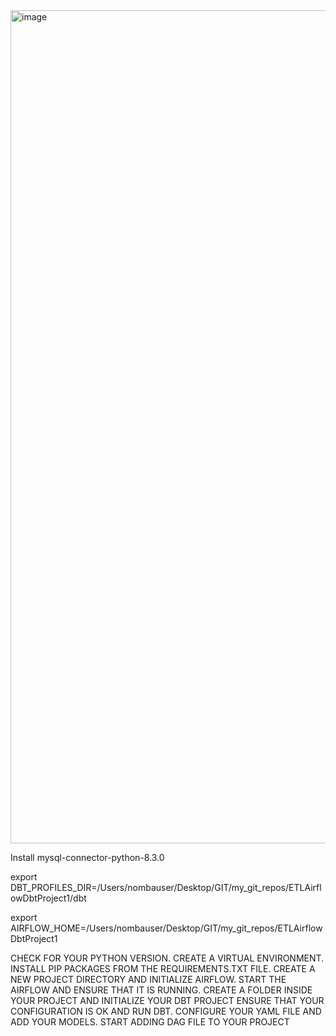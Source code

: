 
<img width="1333" alt="image" src="https://github.com/user-attachments/assets/dd8483b0-535b-4db8-ae3f-933f148eaa84">


Install mysql-connector-python-8.3.0

export DBT_PROFILES_DIR=/Users/nombauser/Desktop/GIT/my_git_repos/ETLAirflowDbtProject1/dbt

export AIRFLOW_HOME=/Users/nombauser/Desktop/GIT/my_git_repos/ETLAirflowDbtProject1


CHECK FOR YOUR PYTHON VERSION.
CREATE A VIRTUAL ENVIRONMENT.
INSTALL PIP PACKAGES FROM THE REQUIREMENTS.TXT FILE.
CREATE A NEW PROJECT DIRECTORY AND INITIALIZE AIRFLOW.
START THE AIRFLOW AND ENSURE THAT IT IS RUNNING.
CREATE A FOLDER INSIDE YOUR PROJECT AND INITIALIZE YOUR DBT PROJECT 
ENSURE THAT YOUR CONFIGURATION IS OK AND RUN DBT.
CONFIGURE YOUR YAML FILE AND ADD YOUR MODELS.
START ADDING DAG FILE TO YOUR PROJECT

